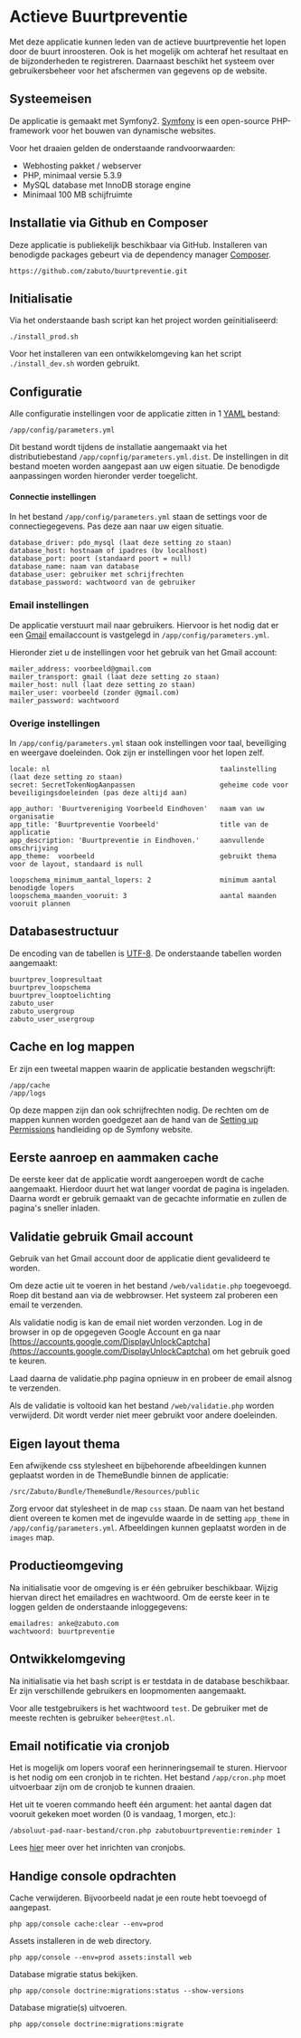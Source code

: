 # Actieve Buurtpreventie
Met deze applicatie kunnen leden van de actieve buurtpreventie het lopen door de buurt inroosteren.
Ook is het mogelijk om achteraf het resultaat en de bijzonderheden te registreren.
Daarnaast beschikt het systeem over gebruikersbeheer voor het afschermen van gegevens op de website.

## Systeemeisen
De applicatie is gemaakt met Symfony2.
[Symfony](http://symfony.com) is een open-source PHP-framework voor het bouwen van dynamische websites.

Voor het draaien gelden de onderstaande randvoorwaarden:

-   Webhosting pakket / webserver
-   PHP, minimaal versie 5.3.9
-   MySQL database met InnoDB storage engine
-   Minimaal 100 MB schijfruimte

## Installatie via Github en Composer
Deze applicatie is publiekelijk beschikbaar via GitHub. 
Installeren van benodigde packages gebeurt via de dependency manager [Composer](https://getcomposer.org/).

    https://github.com/zabuto/buurtpreventie.git

## Initialisatie
Via het onderstaande bash script kan het project worden geïnitialiseerd:

    ./install_prod.sh

Voor het installeren van een ontwikkelomgeving kan het script `./install_dev.sh` worden gebruikt.

## Configuratie
Alle configuratie instellingen voor de applicatie zitten in 1 [YAML](http://en.wikipedia.org/wiki/YAML) bestand:

	/app/config/parameters.yml

Dit bestand wordt tijdens de installatie aangemaakt via het distributiebestand `/app/copnfig/parameters.yml.dist`.
De instellingen in dit bestand moeten worden aangepast aan uw eigen situatie.
De benodigde aanpassingen worden hieronder verder toegelicht.

#### Connectie instellingen
In het bestand `/app/config/parameters.yml` staan de settings voor de connectiegegevens.
Pas deze aan naar uw eigen situatie.

    database_driver: pdo_mysql (laat deze setting zo staan)
    database_host: hostnaam of ipadres (bv localhost)
    database_port: poort (standaard poort = null)
    database_name: naam van database
    database_user: gebruiker met schrijfrechten
    database_password: wachtwoord van de gebruiker

### Email instellingen
De applicatie verstuurt mail naar gebruikers.
Hiervoor is het nodig dat er een [Gmail](https://mail.google.com/intl/nl/mail/help/about.html) emailaccount is vastgelegd in `/app/config/parameters.yml`.

Hieronder ziet u de instellingen voor het gebruik van het Gmail account:

    mailer_address: voorbeeld@gmail.com
    mailer_transport: gmail (laat deze setting zo staan)
    mailer_host: null (laat deze setting zo staan)
    mailer_user: voorbeeld (zonder @gmail.com)
    mailer_password: wachtwoord


### Overige instellingen
In `/app/config/parameters.yml` staan ook instellingen voor taal, beveiliging en weergave doeleinden.
Ook zijn er instellingen voor het lopen zelf.

    locale: nl                                          taalinstelling (laat deze setting zo staan)
    secret: SecretTokenNogAanpassen                     geheime code voor beveiligingsdoeleinden (pas deze altijd aan)

    app_author: 'Buurtvereniging Voorbeeld Eindhoven'   naam van uw organisatie
    app_title: 'Buurtpreventie Voorbeeld'               title van de applicatie
    app_description: 'Buurtpreventie in Eindhoven.'     aanvullende omschrijving
    app_theme:  voorbeeld                               gebruikt thema voor de layout, standaard is null

    loopschema_minimum_aantal_lopers: 2                 minimum aantal benodigde lopers
    loopschema_maanden_vooruit: 3                       aantal maanden vooruit plannen


## Databasestructuur
De encoding van de tabellen is [UTF-8](http://nl.wikipedia.org/wiki/UTF-8).
De onderstaande tabellen worden aangemaakt:

    buurtprev_loopresultaat
    buurtprev_loopschema
    buurtprev_looptoelichting
    zabuto_user
    zabuto_usergroup
    zabuto_user_usergroup

## Cache en log mappen
Er zijn een tweetal mappen waarin de applicatie bestanden wegschrijft:

    /app/cache
    /app/logs

Op deze mappen zijn dan ook schrijfrechten nodig. De rechten om de mappen kunnen worden goedgezet aan de hand van de 
[Setting up Permissions](http://symfony.com/doc/current/book/installation.html#book-installation-permissions) 
handleiding op de Symfony website.

## Eerste aanroep en aammaken cache
De eerste keer dat de applicatie wordt aangeroepen wordt de cache aangemaakt.
Hierdoor duurt het wat langer voordat de pagina is ingeladen.
Daarna wordt er gebruik gemaakt van de gecachte informatie en zullen de pagina's sneller inladen.


## Validatie gebruik Gmail account
Gebruik van het Gmail account door de applicatie dient gevalideerd te worden.

Om deze actie uit te voeren in het bestand `/web/validatie.php` toegevoegd.
Roep dit bestand aan via de webbrowser. Het systeem zal proberen een email te verzenden.

Als validatie nodig is kan de email niet worden verzonden.
Log in de browser in op de opgegeven Google Account en ga naar
[https://accounts.google.com/DisplayUnlockCaptcha](https://accounts.google.com/DisplayUnlockCaptcha) om het gebruik goed te keuren.

Laad daarna de validatie.php pagina opnieuw in en probeer de email alsnog te verzenden.

Als de validatie is voltooid kan het bestand `/web/validatie.php` worden verwijderd. Dit wordt verder niet meer gebruikt voor andere doeleinden.


## Eigen layout thema
Een afwijkende css stylesheet en bijbehorende afbeeldingen kunnen geplaatst worden in de ThemeBundle binnen de applicatie:

    /src/Zabuto/Bundle/ThemeBundle/Resources/public

Zorg ervoor dat stylesheet in de map `css` staan.
De naam van het bestand dient overeen te komen met de ingevulde waarde in de setting `app_theme` in `/app/config/parameters.yml`.
Afbeeldingen kunnen geplaatst worden in de `images` map.

## Productieomgeving
Na initialisatie voor de omgeving is er één gebruiker beschikbaar. Wijzig hiervan direct het emailadres en wachtwoord.
Om de eerste keer in te loggen gelden de onderstaande inloggegevens:

    emailadres: anke@zabuto.com
    wachtwoord: buurtpreventie
    
## Ontwikkelomgeving
Na initialisatie via het bash script is er testdata in de database beschikbaar. 
Er zijn verschillende gebruikers en loopmomenten aangemaakt. 

Voor alle testgebruikers is het wachtwoord `test`. De gebruiker met de meeste rechten is gebruiker `beheer@test.nl`.

## Email notificatie via cronjob
Het is mogelijk om lopers vooraf een herinneringsemail te sturen. Hiervoor is het nodig om een cronjob in te richten.
Het bestand `/app/cron.php` moet uitvoerbaar zijn om de cronjob te kunnen draaien.

Het uit te voeren commando heeft één argument: het aantal dagen dat vooruit gekeken moet worden (0 is vandaag, 1 morgen, etc.):

    /absoluut-pad-naar-bestand/cron.php zabutobuurtpreventie:reminder 1

Lees [hier](https://www.antagonist.nl/help/nl/webhosting/advanced/cronjob) meer over het inrichten van cronjobs.

## Handige console opdrachten

Cache verwijderen. Bijvoorbeeld nadat je een route hebt toevoegd of aangepast.

    php app/console cache:clear --env=prod

Assets installeren in de web directory.

    php app/console --env=prod assets:install web

Database migratie status bekijken.

    php app/console doctrine:migrations:status --show-versions

Database migratie(s) uitvoeren.

    php app/console doctrine:migrations:migrate
